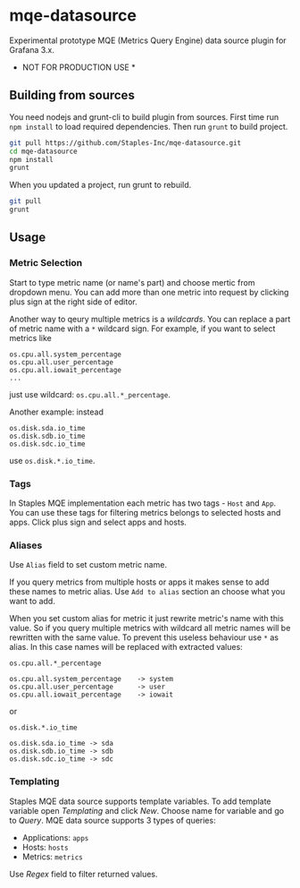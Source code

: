 # mqe-datasource

Experimental prototype MQE (Metrics Query Engine) data source plugin for Grafana 3.x.
* NOT FOR PRODUCTION USE *

## Building from sources
You need nodejs and grunt-cli to build plugin from sources.
First time run `npm install` to load required dependencies. Then run `grunt` to build project.
```sh
git pull https://github.com/Staples-Inc/mqe-datasource.git
cd mqe-datasource
npm install
grunt
```

When you updated a project, run grunt to rebuild.
```sh
git pull
grunt
```

## Usage

### Metric Selection
Start to type metric name (or name's part) and choose mertic from dropdown menu. You can add more than one metric into request by clicking plus sign at the right side of editor.

Another way to qeury multiple metrics is a _wildcards_. You can replace a part of metric name with a `*` wildcard sign. For example, if you want to select metrics like
```
os.cpu.all.system_percentage
os.cpu.all.user_percentage
os.cpu.all.iowait_percentage
...
```
just use wildcard: `os.cpu.all.*_percentage`.

Another example: instead
```
os.disk.sda.io_time
os.disk.sdb.io_time
os.disk.sdc.io_time
```
use `os.disk.*.io_time`.

### Tags
In Staples MQE implementation each metric has two tags - `Host` and `App`. You can use these tags for filtering metrics belongs to selected hosts and apps. Click plus sign and select apps and hosts.

### Aliases
Use `Alias` field to set custom metric name.

If you query metrics from multiple hosts or apps it makes sense to add these names to metric alias. Use `Add to alias` section an choose what you want to add.

When you set custom alias for metric it just rewrite metric's name with this value. So if you query multiple metrics with wildcard all metric names will be rewritten with the same value. To prevent this useless behaviour use `*` as alias. In this case names will be replaced with extracted values:
```
os.cpu.all.*_percentage

os.cpu.all.system_percentage 	-> system
os.cpu.all.user_percentage 		-> user
os.cpu.all.iowait_percentage 	-> iowait
```
or
```
os.disk.*.io_time

os.disk.sda.io_time -> sda
os.disk.sdb.io_time -> sdb
os.disk.sdc.io_time -> sdc
```

### Templating
Staples MQE data source supports template variables. To add template variable open _Templating_ and click _New_. Choose name for variable and go to _Query_. MQE data source supports 3 types of queries:
  * Applications: `apps`
  * Hosts: `hosts`
  * Metrics: `metrics`

Use _Regex_ field to filter returned values.
